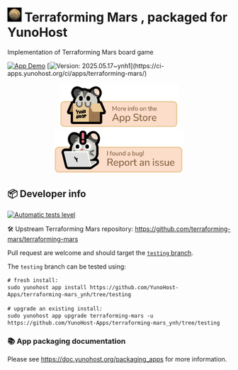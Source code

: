 <!--
N.B.: This README was automatically generated by <https://github.com/YunoHost/apps_tools/blob/main/readme_generator>
It shall NOT be edited by hand.
-->

<h1>
  <img src="https://raw.githubusercontent.com/YunoHost/apps/main/logos/terraforming-mars.png" width="32px" alt="Logo of Terraforming Mars ">
  Terraforming Mars , packaged for YunoHost
</h1>

Implementation of Terraforming Mars board game

[![App Demo](https://img.shields.io/badge/App_Demo-blue?style=for-the-badge)](https://terraforming-mars.herokuapp.com/)
[![Version: 2025.05.17~ynh1](https://img.shields.io/badge/Version-2025.05.17~ynh1-rgba(0,150,0,1)?style=for-the-badge)](https://ci-apps.yunohost.org/ci/apps/terraforming-mars/)

<div align="center">
<a href="https://apps.yunohost.org/app/terraforming-mars"><img height="100px" src="https://github.com/YunoHost/yunohost-artwork/raw/refs/heads/main/badges/neopossum-badges/badge_more_info_on_the_appstore.svg"/></a>
<a href="https://github.com/YunoHost-Apps/terraforming-mars_ynh/issues"><img height="100px" src="https://github.com/YunoHost/yunohost-artwork/raw/refs/heads/main/badges/neopossum-badges/badge_report_an_issue.svg"/></a>
</div>

## 📦 Developer info

[![Automatic tests level](https://apps.yunohost.org/badge/cilevel/terraforming-mars)](https://ci-apps.yunohost.org/ci/apps/terraforming-mars/)

🛠️ Upstream Terraforming Mars  repository: <https://github.com/terraforming-mars/terraforming-mars>

Pull request are welcome and should target the [`testing` branch](https://github.com/YunoHost-Apps/terraforming-mars_ynh/tree/testing).

The `testing` branch can be tested using:
```
# fresh install:
sudo yunohost app install https://github.com/YunoHost-Apps/terraforming-mars_ynh/tree/testing

# upgrade an existing install:
sudo yunohost app upgrade terraforming-mars -u https://github.com/YunoHost-Apps/terraforming-mars_ynh/tree/testing
```

### 📚 App packaging documentation

Please see <https://doc.yunohost.org/packaging_apps> for more information.